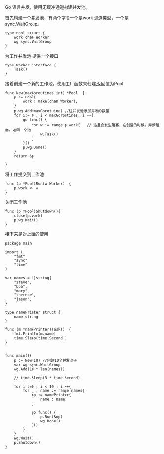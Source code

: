 Go 语言并发，使用无缓冲通道构建并发池。

首先构建一个并发池，有两个字段一个是work  通道类型，一个是sync.WaitGroup。

```
type Pool struct {   
	work chan Worker   
	wg sync.WaitGroup
}
```

为工作并发池 提供一个接口

```
type Worker interface {
	Task()
}
```

接着创建一个新的工作池，使用工厂函数来创建,返回值为Pool

```
func New(maxGoroutines int) *Pool  {
	p := Pool{
		work : make(chan Worker),
	}
	p.wg.Add(maxGorotuine) //往并发池添加并发的数量
	for i:= 0 ; i < maxGoroutines; i ++{
		go func() {
			for w := range p.work{   // 这里会发生阻塞，在创建的时候，异步阻塞，返回一个池
				w.Task()
			}
		}()
		p.wg.Done()
	}
	return &p
	
}
```

将工作提交到工作池

```
func (p *Pool)Run(w Worker)  {
	p.work <- w
}
```

关闭工作池

```
func (p *Pool)Shutdown(){   
	close(p.work)   
	p.wg.Wait()
}
```

接下来是对上面的使用

```
package main

import (
	"fmt"
	"sync"
	"time"
)

var names = []string{
	"steve",
	"bob",
	"mary",
	"therese",
	"jason",
}

type namePrinter struct {
	name string
}

func (m *namePrinter)Task()  {
	fmt.Println(m.name)
	time.Sleep(time.Second )
}


func main(){
	p := New(10) //创建10个并发池子
	var wg sync.WaitGroup
	wg.Add(10 * len(names))

	// time.Sleep(3 * time.Second)

	for i :=0 ; i < 10 ; i ++{
		for _ , name := range names{
			np := namePrinter{
				name : name,
			}

			go func() {
				p.Run(&np)
				wg.Done()
			}()
		}
	}
	wg.Wait()
	p.Shutdown()
}
```


